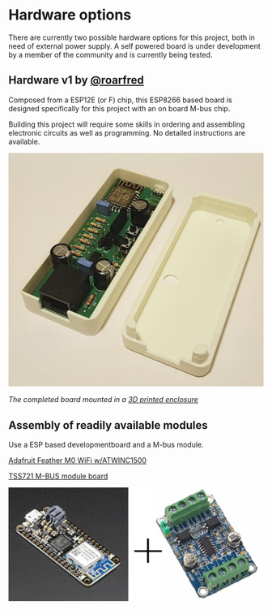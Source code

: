 # Hardware options

There are currently two possible hardware options for this project, both in need of external power supply. A self powered board is under development by a member of the community and is currently being tested. 

## Hardware v1 by [@roarfred](https://github.com/roarfred)
Composed from a ESP12E (or F) chip, this ESP8266 based board is designed specifically for this project with an on board M-bus chip.

Building this project will require some skills in ordering and assembling electronic circuits as well as programming. No detailed instructions are available.

![The HAN Reader Hardware](v1/img/HanReaderInEnclosure.PNG)

*The completed board mounted in a [3D printed enclosure](/Enclosure)*

## Assembly of readily available modules
Use a ESP based developmentboard and a M-bus module.

[Adafruit Feather M0 WiFi w/ATWINC1500](https://www.adafruit.com/product/3010)

[TSS721 M-BUS module board](https://www.aliexpress.com/item/TSS721/32751482255.html)

![FeatherMbus](/Debugging/Documentation/feather_3010-00_mbus_slave.jpg)
